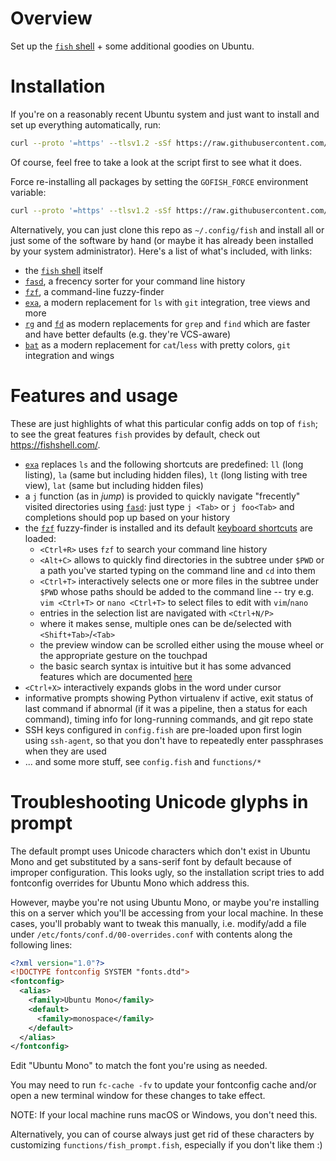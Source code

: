 # Overview

Set up the [`fish` shell] + some additional goodies on Ubuntu.

# Installation

If you're on a reasonably recent Ubuntu system and just want to install
and set up everything automatically, run:

```sh
curl --proto '=https' --tlsv1.2 -sSf https://raw.githubusercontent.com/dlukes/go-fish/master/gofi.sh | sh
```

Of course, feel free to take a look at the script first to see what it
does.

Force re-installing all packages by setting the `GOFISH_FORCE`
environment variable:

```sh
curl --proto '=https' --tlsv1.2 -sSf https://raw.githubusercontent.com/dlukes/go-fish/master/gofi.sh | GOFISH_FORCE=1 sh
```

Alternatively, you can just clone this repo as `~/.config/fish` and
install all or just some of the software by hand (or maybe it has
already been installed by your system administrator). Here's a list of
what's included, with links:

- the [`fish` shell] itself
- [`fasd`], a frecency sorter for your command line history
- [`fzf`], a command-line fuzzy-finder
- [`exa`], a modern replacement for `ls` with `git` integration, tree
  views and more
- [`rg`] and [`fd`] as modern replacements for `grep` and `find` which
  are faster and have better defaults (e.g. they're VCS-aware)
- [`bat`] as a modern replacement for `cat`/`less` with pretty colors,
  `git` integration and wings

# Features and usage

These are just highlights of what this particular config adds on top of
`fish`; to see the great features `fish` provides by default, check out
<https://fishshell.com/>.

- [`exa`] replaces `ls` and the following shortcuts are predefined: `ll`
  (long listing), `la` (same but including hidden files), `lt` (long
  listing with tree view), `lat` (same but including hidden files)
- a `j` function (as in *jump*) is provided to quickly navigate
  "frecently" visited directories using [`fasd`]: just type `j <Tab>` or
  `j foo<Tab>` and completions should pop up based on your history
- the [`fzf`] fuzzy-finder is installed and its default [keyboard
  shortcuts](https://github.com/junegunn/fzf#key-bindings-for-command-line)
  are loaded:
  - `<Ctrl+R>` uses `fzf` to search your command line history
  - `<Alt+C>` allows to quickly find directories in the subtree under
    `$PWD` or a path you've started typing on the command line and `cd`
    into them
  - `<Ctrl+T>` interactively selects one or more files in the subtree
    under `$PWD` whose paths should be added to the command line -- try
    e.g. `vim <Ctrl+T>` or `nano <Ctrl+T>` to select files to edit with
    `vim`/`nano`
  - entries in the selection list are navigated with `<Ctrl+N/P>`
  - where it makes sense, multiple ones can be de/selected with
    `<Shift+Tab>`/`<Tab>`
  - the preview window can be scrolled either using the mouse wheel or
    the appropriate gesture on the touchpad
  - the basic search syntax is intuitive but it has some advanced
    features which are documented
    [here](https://github.com/junegunn/fzf#search-syntax)
- `<Ctrl+X>` interactively expands globs in the word under cursor
- informative prompts showing Python virtualenv if active, exit status
  of last command if abnormal (if it was a pipeline, then a status for
  each command), timing info for long-running commands, and git repo
  state
- SSH keys configured in `config.fish` are pre-loaded upon first login
  using `ssh-agent`, so that you don't have to repeatedly enter
  passphrases when they are used
- ... and some more stuff, see `config.fish` and `functions/*`

# Troubleshooting Unicode glyphs in prompt

The default prompt uses Unicode characters which don't exist in Ubuntu
Mono and get substituted by a sans-serif font by default because of
improper configuration. This looks ugly, so the installation script
tries to add fontconfig overrides for Ubuntu Mono which address this.

However, maybe you're not using Ubuntu Mono, or maybe you're installing
this on a server which you'll be accessing from your local machine. In
these cases, you'll probably want to tweak this manually, i.e.
modify/add a file under `/etc/fonts/conf.d/00-overrides.conf` with
contents along the following lines:

```xml
<?xml version="1.0"?>
<!DOCTYPE fontconfig SYSTEM "fonts.dtd">
<fontconfig>
  <alias>
    <family>Ubuntu Mono</family>
    <default>
      <family>monospace</family>
    </default>
  </alias>
</fontconfig>
```

Edit "Ubuntu Mono" to match the font you're using as needed.

You may need to run `fc-cache -fv` to update your fontconfig cache
and/or open a new terminal window for these changes to take effect.

NOTE: If your local machine runs macOS or Windows, you don't need this.

Alternatively, you can of course always just get rid of these characters
by customizing `functions/fish_prompt.fish`, especially if you don't
like them :)

[`fish` shell]: https://fishshell.com/
[`fasd`]: https://github.com/clvv/fasd/
[`fzf`]: https://github.com/junegunn/fzf/
[`exa`]: https://the.exa.website/
[`rg`]: https://github.com/BurntSushi/ripgrep/
[`fd`]: https://github.com/sharkdp/fd/
[`bat`]: https://github.com/sharkdp/bat
